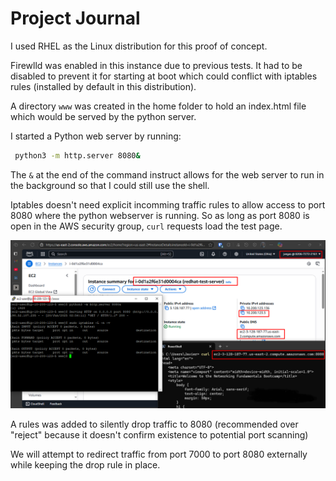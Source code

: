 # Project Journal

I used RHEL as the Linux distribution for this proof of concept.

Firewlld was enabled in this instance due to previous tests. It had to be disabled to prevent it for starting at boot which could conflict with iptables rules (installed by default in this distribution).

A directory `www` was created in the home folder to hold an index.html file which would be served by the python server.

I started a Python web server by running:

```sh
 python3 -m http.server 8080&
```

The `&` at the end of the command instruct allows for the web server to run in the background so that I could still use the shell.

Iptables doesn't need explicit incomming traffic rules to allow access to port 8080 where the python webserver is running. So as long as port 8080 is open in the AWS security group, `curl` requests load the test page.

![](assets/linux-firewall-rules.png)

A rules was added to silently drop traffic to 8080 (recommended over "reject" because it doesn't confirm existence to potential port scanning)

We will attempt to redirect traffic from port 7000 to port 8080 externally while keeping the drop rule in place.